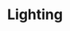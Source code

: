 ---
layout: technology.ect
title: 'Lighting'
importance: 6
lang: en
href: '/kitchens/technologies/lighting'
photo: '/kitchens/technologies/lighting/lighting-5.jpg'
description: 'Better visibility of the worktops and internal spaces with LED, halogen and luminescent lamps.'
highlights:
  - 
    caption: 'Hidden LED lighting'
    photo: '/kitchens/technologies/lighting/choice-of-LED-lighting.png'
  - 
    caption: 'Illuminated panels'
    photo: '/kitchens/technologies/lighting/intelligent-solution-for-lighting-panel-in-the-back.png'
  - 
    caption: 'Lighting in the cupboardsте'
    photo: '/kitchens/technologies/lighting/lighting-for-better-lighting-in-the-closet.png'
  - 
    caption: 'Ornamental lightsе'
    photo: '/kitchens/technologies/lighting/practical-lighting.png'
  - 
    caption: 'Lighting as part of the kitchen'
    photo: '/kitchens/technologies/lighting/choice-of-downlights-for-building-up.png'
topics:
  -
    caption: 'Illuminated shelves and wall panels'
    description: 'Better visibility of the worktops and internal spaces is achieved by means of LED, halogen and luminescent lamps. '
    highlight: 'Opportunity for combining|of doors with wood, metal и glass'
    photos:
      - '/kitchens/technologies/lighting/lighting-panels.jpg'
      - '/kitchens/technologies/lighting/lighting-LED.jpg'
      - '/kitchens/technologies/lighting/shelves-and-lighting.jpg'
  -
    caption: 'Built-in lighting'
    description: 'Dialog offers ideal lighting solutions. These are lighting panels, built in the bottom of the cabinet or board. They illuminate perfectly the worktop, the wall panel and the internal space at the same time, consume less electricity and do not tire the eyes.'
    photos:
      - '/kitchens/technologies/lighting/building-up-lighting.jpg'
      - '/kitchens/technologies/lighting/lighting-downlights-3.jpg'
---